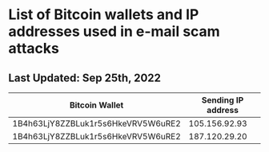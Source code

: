 # List of Bitcoin wallets and IP addresses used in e-mail scam attacks
Last Updated: Sep 25th, 2022
---

| Bitcoin Wallet | Sending IP address |
| --- | --- |
| 1B4h63LjY8ZZBLuk1r5s6HkeVRV5W6uRE2 | 105.156.92.93 |
| 1B4h63LjY8ZZBLuk1r5s6HkeVRV5W6uRE2 | 187.120.29.20 |
